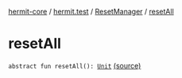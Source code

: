 [hermit-core](../../index.md) / [hermit.test](../index.md) / [ResetManager](index.md) / [resetAll](./reset-all.md)

# resetAll

`abstract fun resetAll(): `[`Unit`](https://kotlinlang.org/api/latest/jvm/stdlib/kotlin/-unit/index.html) [(source)](https://github.com/RBusarow/AutoReset/tree/master/hermit-core/src/main/kotlin/hermit/test/ResetManager.kt#L27)